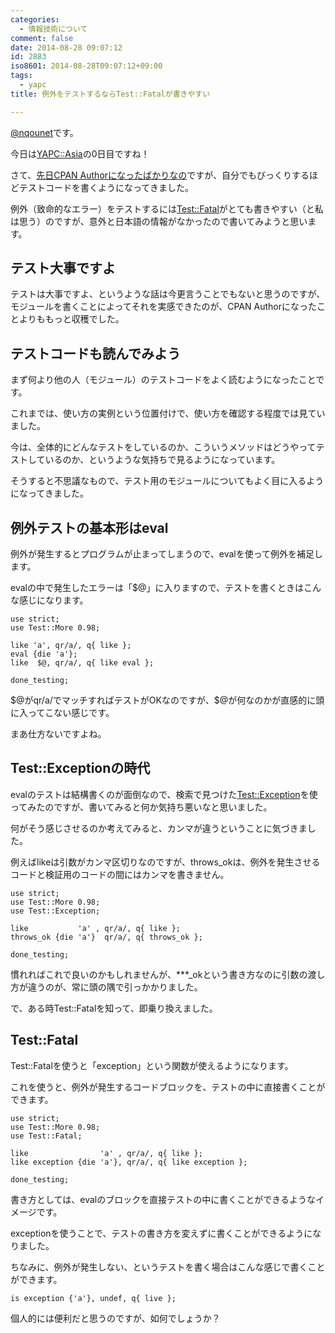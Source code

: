 ```yaml
---
categories:
  - 情報技術について
comment: false
date: 2014-08-28 09:07:12
id: 2883
iso8601: 2014-08-28T09:07:12+09:00
tags:
  - yapc
title: 例外をテストするならTest::Fatalが書きやすい

---
```


<p><a href="https://twitter.com/nqounet">@nqounet</a>です。</p>

<p>今日は<a href="http://yapcasia.org/2014/">YAPC::Asia</a>の0日目ですね！</p>

<p>さて、<a href="https://www.nqou.net/2014/08/14/122638" title="CPAN Authorになりました">先日CPAN Authorになったばかりなの</a>ですが、自分でもびっくりするほどテストコードを書くようになってきました。</p>

<p>例外（致命的なエラー）をテストするには<a href="https://metacpan.org/pod/Test::Fatal">Test::Fatal</a>がとても書きやすい（と私は思う）のですが、意外と日本語の情報がなかったので書いてみようと思います。</p>



<h2>テスト大事ですよ</h2>

<p>テストは大事ですよ、というような話は今更言うことでもないと思うのですが、モジュールを書くことによってそれを実感できたのが、CPAN Authorになったことよりももっと収穫でした。</p>

<h2>テストコードも読んでみよう</h2>

<p>まず何より他の人（モジュール）のテストコードをよく読むようになったことです。</p>

<p>これまでは、使い方の実例という位置付けで、使い方を確認する程度では見ていました。</p>

<p>今は、全体的にどんなテストをしているのか、こういうメソッドはどうやってテストしているのか、というような気持ちで見るようになっています。</p>

<p>そうすると不思議なもので、テスト用のモジュールについてもよく目に入るようになってきました。</p>

<h2>例外テストの基本形はeval</h2>

<p>例外が発生するとプログラムが止まってしまうので、evalを使って例外を補足します。</p>

<p>evalの中で発生したエラーは「$@」に入りますので、テストを書くときはこんな感じになります。</p>

```
use strict;
use Test::More 0.98;

like 'a', qr/a/, q{ like };
eval {die 'a'};
like  $@, qr/a/, q{ like eval };

done_testing;
```

<p>$@がqr/a/でマッチすればテストがOKなのですが、$@が何なのかが直感的に頭に入ってこない感じです。</p>

<p>まあ仕方ないですよね。</p>

<h2>Test::Exceptionの時代</h2>

<p>evalのテストは結構書くのが面倒なので、検索で見つけた<a href="https://metacpan.org/pod/Test::Exception">Test::Exception</a>を使ってみたのですが、書いてみると何か気持ち悪いなと思いました。</p>

<p>何がそう感じさせるのか考えてみると、カンマが違うということに気づきました。</p>

<p>例えばlikeは引数がカンマ区切りなのですが、throws_okは、例外を発生させるコードと検証用のコードの間にはカンマを書きません。</p>

```
use strict;
use Test::More 0.98;
use Test::Exception;

like           'a' , qr/a/, q{ like };
throws_ok {die 'a'}  qr/a/, q{ throws_ok };

done_testing;
```

<p>慣れればこれで良いのかもしれませんが、***_okという書き方なのに引数の渡し方が違うのが、常に頭の隅で引っかかりました。</p>

<p>で、ある時Test::Fatalを知って、即乗り換えました。</p>

<h2>Test::Fatal</h2>

<p>Test::Fatalを使うと「exception」という関数が使えるようになります。</p>

<p>これを使うと、例外が発生するコードブロックを、テストの中に直接書くことができます。</p>

```
use strict;
use Test::More 0.98;
use Test::Fatal;

like                'a' , qr/a/, q{ like };
like exception {die 'a'}, qr/a/, q{ like exception };

done_testing;
```

<p>書き方としては、evalのブロックを直接テストの中に書くことができるようなイメージです。</p>

<p>exceptionを使うことで、テストの書き方を変えずに書くことができるようになりました。</p>

<p>ちなみに、例外が発生しない、というテストを書く場合はこんな感じで書くことができます。</p>

```
is exception {'a'}, undef, q{ live };
```

<p>個人的には便利だと思うのですが、如何でしょうか？</p>
    	
